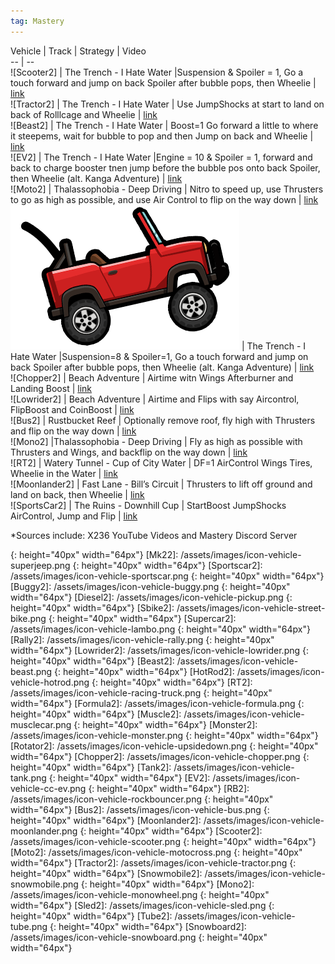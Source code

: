 ```yaml
---
tag: Mastery
---
```

Vehicle | Track | Strategy | Video  
-- | --  
![Scooter2] | The Trench - I Hate Water |Suspension & Spoiler = 1, Go a touch forward and jump on back Spoiler after bubble pops, then Wheelie | [link](https://youtu.be/XKOoM9IwgO4?si=TG43-qtEcUJAYaZS)  
![Tractor2] | The Trench - I Hate Water | Use JumpShocks at start to land on back of Rolllcage and Wheelie | [link](https://youtu.be/Ld_1OAPpyCI?si=xq_zHQ9pwvV_LI5l)  
![Beast2] | The Trench - I Hate Water | Boost=1 Go forward a little to where it steepems, wait for bubble to pop and then Jump on back and Wheelie |  [link](https://youtu.be/gXGefFDLTHQ?si=dYU7vTxFJlhffsIZ)    
![EV2] | The Trench - I Hate Water |Engine = 10 & Spoiler = 1, forward and back to charge booster tnen jump before the bubble pos onto back Spoiler, then Wheelie (alt. Kanga Adventure)  | [link](https://youtu.be/MFvLgolPzsg?si=i1RtrbPxLTEVfupv)  
![Moto2] | Thalassophobia - Deep Driving | Nitro to speed up, use Thrusters to go as  high as possible, and use Air Control to flip on the way down | [link](https://youtu.be/WF_MYUhSRpo?si=MZDttFa9K-ub1NGK)  
![Jeep2] | The Trench - I Hate Water |Suspension=8 & Spoiler=1, Go a touch forward and jump on back Spoiler after bubble pops, then Wheelie (alt. Kanga Adventure) | [link](https://youtu.be/8Vx8ccdF7uE?si=zQBWryYVQgo82cA9)  
![Chopper2] | Beach Adventure | Airtime witn Wings Afterburner and Landing Boost |  [link]()  
![Lowrider2] | Beach Adventure | Airtime and Flips with say Aircontrol, FlipBoost and CoinBoost | [link](https://youtu.be/6wSmBv7VPqU?si=Q123yRLs4cIP-zbx)  
![Bus2] | Rustbucket Reef | Optionally remove roof, fly high with Thrusters and flip on the way down | [link](https://youtu.be/cDValAh3ZN0?si=ds5BXWO0l0nQRs0k)  
![Mono2] |Thalassophobia - Deep Driving | Fly as high as possible with Thrusters and Wings, and backflip on the way down | [link](https://youtu.be/mK64C5HVszM?si=vdKiuczPbOxbpb4-)  
![RT2] | Watery Tunnel - Cup of City Water | DF=1 AirControl Wings Tires, Wheelie in the Water | [link](https://youtu.be/wc-6b-7Oyqc?si=2jt1bCEynqtV5moz)  
![Moonlander2] | Fast Lane - Bill’s Circuit | Thrusters to lift off ground and land on back, then Wheelie | [link](http://www.youtube.com/watch?v=ATDNgvF0XhQ)  
![SportsCar2] | The Ruins - Downhill Cup | StartBoost JumpShocks AirControl, Jump and Flip | [link](https://youtu.be/ObVUDdYWOLc?si=rgiH1vZ_CsWp1_US)  
  

*Sources include: X236 YouTube Videos and Mastery Discord Server

[Jeep2]: /assets/images/icon-vehicle-jeep.png
{: height="40px" width="64px"}
[Mk22]: /assets/images/icon-vehicle-superjeep.png
{: height="40px" width="64px"}
[Sportscar2]: /assets/images/icon-vehicle-sportscar.png
{: height="40px" width="64px"}
[Buggy2]: /assets/images/icon-vehicle-buggy.png
{: height="40px" width="64px"}
[Diesel2]: /assets/images/icon-vehicle-pickup.png
{: height="40px" width="64px"}
[Sbike2]: /assets/images/icon-vehicle-street-bike.png
{: height="40px" width="64px"}
[Supercar2]: /assets/images/icon-vehicle-lambo.png
{: height="40px" width="64px"}
[Rally2]: /assets/images/icon-vehicle-rally.png
{: height="40px" width="64px"}
[Lowrider2]: /assets/images/icon-vehicle-lowrider.png
{: height="40px" width="64px"}
[Beast2]: /assets/images/icon-vehicle-beast.png
{: height="40px" width="64px"}
[HotRod2]: /assets/images/icon-vehicle-hotrod.png
{: height="40px" width="64px"}
[RT2]: /assets/images/icon-vehicle-racing-truck.png
{: height="40px" width="64px"}
[Formula2]: /assets/images/icon-vehicle-formula.png
{: height="40px" width="64px"}
[Muscle2]: /assets/images/icon-vehicle-musclecar.png
{: height="40px" width="64px"}
[Monster2]: /assets/images/icon-vehicle-monster.png
{: height="40px" width="64px"}
[Rotator2]: /assets/images/icon-vehicle-upsidedown.png
{: height="40px" width="64px"}
[Chopper2]: /assets/images/icon-vehicle-chopper.png
{: height="40px" width="64px"}
[Tank2]: /assets/images/icon-vehicle-tank.png
{: height="40px" width="64px"}
[EV2]: /assets/images/icon-vehicle-cc-ev.png
{: height="40px" width="64px"}
[RB2]: /assets/images/icon-vehicle-rockbouncer.png
{: height="40px" width="64px"}
[Bus2]: /assets/images/icon-vehicle-bus.png
{: height="40px" width="64px"}
[Moonlander2]: /assets/images/icon-vehicle-moonlander.png
{: height="40px" width="64px"}
[Scooter2]: /assets/images/icon-vehicle-scooter.png
{: height="40px" width="64px"}
[Moto2]: /assets/images/icon-vehicle-motocross.png
{: height="40px" width="64px"}
[Tractor2]: /assets/images/icon-vehicle-tractor.png
{: height="40px" width="64px"}
[Snowmobile2]: /assets/images/icon-vehicle-snowmobile.png
{: height="40px" width="64px"}
[Mono2]: /assets/images/icon-vehicle-monowheel.png
{: height="40px" width="64px"}
[Sled2]: /assets/images/icon-vehicle-sled.png
{: height="40px" width="64px"}
[Tube2]: /assets/images/icon-vehicle-tube.png
{: height="40px" width="64px"}
[Snowboard2]: /assets/images/icon-vehicle-snowboard.png
{: height="40px" width="64px"}

